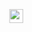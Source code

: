 <!--
   JSigmail.html
   
   Copyright 2021  <pi@raspberrypi>
   
   This program is free software; you can redistribute it and/or modify
   it under the terms of the GNU General Public License as published by
   the Free Software Foundation; either version 2 of the License, or
   (at your option) any later version.
   
   This program is distributed in the hope that it will be useful,
   but WITHOUT ANY WARRANTY; without even the implied warranty of
   MERCHANTABILITY or FITNESS FOR A PARTICULAR PURPOSE.  See the
   GNU General Public License for more details.
   
   You should have received a copy of the GNU General Public License
   along with this program; if not, write to the Free Software
   Foundation, Inc., 51 Franklin Street, Fifth Floor, Boston,
   MA 02110-1301, USA.
   
   
-->

<!DOCTYPE html PUBLIC "-//W3C//DTD XHTML 1.0 Strict//EN"
	"http://www.w3.org/TR/xhtml1/DTD/xhtml1-strict.dtd">
<html xmlns="	http://www.w3.org/1999/xhtml" 
      xml:lang=	"en" 
      lang=	"en">

<head>

</head>

<body>

<a	 href=	"	 https://github-readme-stats.vercel.app/api?username=boulcair&show_icons=true" target="_blank" >
 <img	 style= "display: inline-block;"
	 height="25"
	 src=	"	 https://github-readme-stats.vercel.app/api?username=boulcair&show_icons=true
	        "/>

</a>
</body>
</html>
